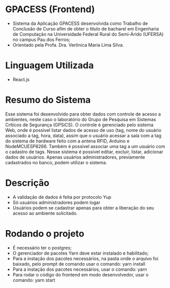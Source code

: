 # GPACESS (Frontend)
* Sistema da Aplicação GPACESS desenvolvida como Trabalho de Conclusão de Curso afim de obter o titulo de bacharel em Engenharia de Computação na Universidade Federal Rural do Semi-Árido (UFERSA) no campus Pau dos Ferros;
* Orientado pela Profa. Dra. Verônica Maria Lima Silva.

# Linguagem Utilizada
* React.js

# Resumo do Sistema
Esse sistema foi desenvolvido para obter dados com controle de acesso a ambientes, neste caso o laboratório do Grupo de Pesquisa em Sistemas Críticos de Segurança (GPSiCS). O controle é gerenciado pelo sistema Web, onde é possivel listar dados de acesso de uso (tag, nome do usuário associado a tag, hora, data), assim que o usuário acessar a sala com a tag do sistema de hardware feito com a antena RFID, Arduino e NodeMCUESP8266. Também é possivel associar uma tag a um usuário com o cadastro de tags. Nesse sistema é possivel editar, excluir, listar, adicionar dados de usuários. Apenas usuários administradores, previamente cadastrados no banco, podem utilizar o sistema.

# Descrição
* A validação de dados é feita por protocolo Yup
* Só usuários administradores podem logar
* Usuários podem se cadastrar apenas para obter a liberação do seu acesso ao ambiente solicitado.

# Rodando o projeto
* É necessário ter o postgres;
* O gerenciador de pacotes Yarn deve estar instalado e habilitado;
* Para a instação dos pacotes necessários, na pasta onde o arquivo foi baixado, pelo prompt de comando usar o comando: yarn install
* Para a instação dos pacotes necessários, usar o comando: yarn
* Para rodar o código do frontend em modo desenvolvedor, usar o comando: yarn start
